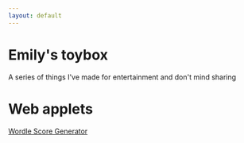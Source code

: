 ```yaml
---
layout: default
---
```


# Emily's toybox
A series of things I've made for entertainment and don't mind sharing

# Web applets
[Wordle Score Generator](wordle_score)
